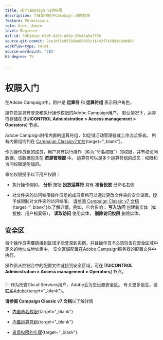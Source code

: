```yaml
---
title: 授予Campaign v8的权限
description: 了解如何授予Campaign v8的权限
feature: Permissions
role: User, Admin
level: Beginner
exl-id: 3d61abac-03df-42d3-a950-37e41a5a7756
source-git-commit: 2ce1ef1e935080a66452c31442f745891b9ab9b3
workflow-type: tm+mt
source-wordcount: '382'
ht-degree: 7%

---
```


# 权限入门

在Adobe Campaign中，用户是 **运算符** 和 **运算符组** 表示用户角色。

操作员是具有登录和执行操作权限的Adobe Campaign用户。 默认情况下，运算符存储在 **[!UICONTROL Administration > Access management > Operators]** 节点。

Adobe Campaign附带内置的运算符组，如促销活动管理器或工作流监督者。 所有内置组均列在 [Campaign Classicv7文档](https://experienceleague.adobe.com/docs/campaign-classic/using/getting-started/permissions/access-management-groups.html?lang=en#default-groups){target=&quot;_blank&quot;}。

作为操作员组的成员，用户具有执行操作（称为“命名权限”）的权限，并有权访问数据，该数据包含在 **资源管理器** 中。 运算符可以是多个运算符组的成员：权限和访问权限是附加的。

命名权限授予以下用户权限：

* 执行操作例如， **分析** 按钮 **投放运算符** 具有 **准备投放** 已命名右侧

* 对文件夹的访问权限操作员组的成员资格可以通过更改文件夹的安全设置，授予或限制对文件夹的访问权限。 [请参阅 Campaign Classic v7 文档](https://experienceleague.adobe.com/docs/campaign-classic/using/getting-started/permissions/access-management-folders.html?lang=en#permissions-on-a-folder){target=&quot;_blank&quot;}以了解详情。例如，它会影响： **写入访问** 创建新实体（如投放、用户档案等）， **读取访问** 使用实体， **删除访问权限** 删除实体。

## 安全区

每个操作员需要链接到区域才能登录到实例，并且操作员IP必须包含在安全区域中定义的地址或地址集中。 安全区域配置在Adobe Campaign服务器的配置文件中执行。

操作员从控制台中的配置文件链接到安全区域，可在 **[!UICONTROL Administration > Access management > Operators]** 节点。

![](../assets/do-not-localize/speech.png)  作为托管Cloud Services用户，Adobe会为您设置安全区。 有关更多信息，请 [联系Adobe](https://helpx.adobe.com/cn/enterprise/admin-guide.html/enterprise/using/support-for-experience-cloud.ug.html){target=&quot;_blank&quot;}。

**请参阅 Campaign Classic v7 文档**&#x200B;以了解详情

* [内置命名权限](https://experienceleague.adobe.com/docs/campaign-classic/using/getting-started/permissions/access-management-named-rights.html){target=&quot;_blank&quot;}

* [内置运算符组](https://experienceleague.adobe.com/docs/campaign-classic/using/getting-started/permissions/access-management-groups.html?lang=en#default-groups){target=&quot;_blank&quot;}

* [设置权限的步骤](https://experienceleague.adobe.com/docs/campaign-classic/using/getting-started/permissions/access-management.html){target=&quot;_blank&quot;}
